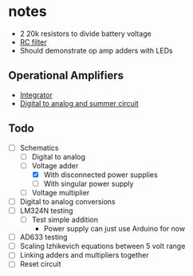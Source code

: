 # notes

- 2 20k resistors to divide battery voltage
- [RC filter](https://www.electronics-tutorials.ws/filter/filter_2.html)
- Should demonstrate op amp adders with LEDs

## Operational Amplifiers

- [Integrator](https://www.electronics-tutorials.ws/opamp/opamp_6.html)
- [Digital to analog and summer circuit](https://www.electronics-tutorials.ws/opamp/opamp_4.html)

## Todo

- [ ] Schematics
  - [ ] Digital to analog
  - [ ] Voltage adder
    - [X] With disconnected power supplies
    - [ ] With singular power supply
  - [ ] Voltage multiplier
- [ ] Digital to analog conversions
- [ ] LM324N testing
  - [ ] Test simple addition
    - Power supply can just use Arduino for now
- [ ] AD633 testing
- [ ] Scaling Izhikevich equations between 5 volt range
- [ ] Linking adders and multipliers together
- [ ] Reset circuit
